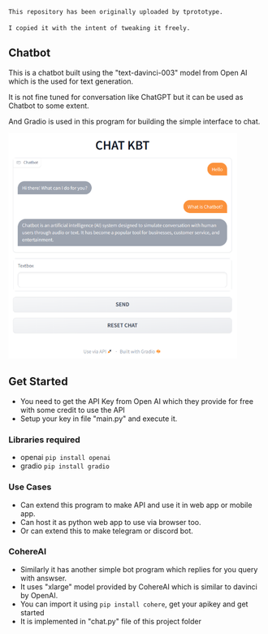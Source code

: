 ```
This repository has been originally uploaded by tprototype. 

I copied it with the intent of tweaking it freely.
```
## Chatbot

This is a chatbot built using the "text-davinci-003" model from Open AI which is the used for text generation.

It is not fine tuned for conversation like ChatGPT but it can be used as Chatbot to some extent.

And Gradio is used in this program for building the simple interface to chat.

<img src="chatkbt.png" alt="chatkbt" width="450"/>

## Get Started

- You need to get the API Key from Open AI which they provide for free with some credit to use the API
- Setup your key in file "main.py" and execute it. 

### Libraries required

- openai `pip install openai`
- gradio `pip install gradio`

### Use Cases

- Can extend this program to make API and use it in web app or mobile app.
- Can host it as python web app to use via browser too.
- Or can extend this to make telegram or discord bot.

### CohereAI

- Similarly it has another simple bot program which replies for you query with answser.
- It uses "xlarge" model provided by CohereAI which is similar to davinci by OpenAI.
- You can import it using `pip install cohere`, get your apikey and get started
- It is implemented in "chat.py" file of this project folder

